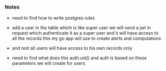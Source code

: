 ### Notes
 - need to find how to write postgres rules

 - add a user in the table which is like super user we will send a jwt in request which authenticate it as a super user and it will have access to all the records this my go app will use to create alerts and computations

 - and rest all users will have access to his own records only

 - need to find what does this auth.uid() and auth is based on these parameters we will create for users